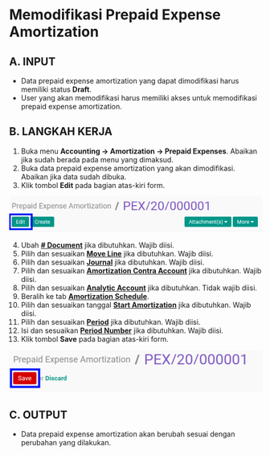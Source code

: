 # Memodifikasi Prepaid Expense Amortization

## A. INPUT

* Data prepaid expense amortization yang dapat dimodifikasi harus memiliki status **Draft**.
* User yang akan memodifikasi harus memiliki akses untuk memodifikasi prepaid expense amortization.

## B. LANGKAH KERJA

1. Buka menu **Accounting -> Amortization -> Prepaid Expenses**. Abaikan jika sudah berada pada menu yang dimaksud.
2. Buka data prepaid expense amortization yang akan dimodifikasi. Abaikan jika data sudah dibuka.
3. Klik tombol **Edit** pada bagian atas-kiri form.

![](../../img/prepaid-expense-amortization/tombol-edit.png)

4. Ubah **[# Document](./penjelasan.md#field-#document)** jika dibutuhkan. Wajib diisi.
5. Pilih dan sesuaikan **[Move Line](./penjelasan.md#field-move-line)** jika dibutuhkan. Wajib diisi.
6. Pilih dan sesuaikan **[Journal](./penjelasan.md#field-journal)** jika dibutuhkan. Wajib diisi.
7. Pilih dan sesuaikan **[Amortization Contra Account](./penjelasan.md#field-amortization-contra-account)** jika dibutuhkan. Wajib diisi.
8. Pilih dan sesuaikan **[Analytic Account](./penjelasan.md#field-analytic-account)** jika dibutuhkan. Tidak wajib diisi.
9. Beralih ke tab **[Amortization Schedule](./penjelasan.md#tab-amortization-schedule)**.
10. Pilih dan sesuaikan tanggal **[Start Amortization](./penjelasan.md#field-start-amortization)** jika dibutuhkan. Wajib diisi.
11. Pilih dan sesuaikan **[Period](./penjelasan.md#field-period)** jika dibutuhkan. Wajib diisi.
12. Isi dan sesuaikan **[Period Number](./penjelasan.md#field-period-number)** jika dibutuhkan. Wajib diisi.
13. Klik tombol **Save** pada bagian atas-kiri form.

![](../../img/prepaid-expense-amortization/tombol-save-modifikasi.png)

## C. OUTPUT

* Data prepaid expense amortization akan berubah sesuai dengan perubahan yang dilakukan.
